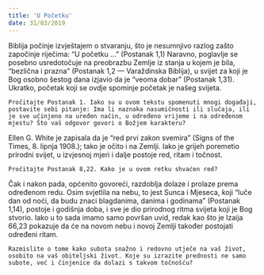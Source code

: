 ```yaml
---
title: 'U Početku'
date: 31/03/2019
---
```


Biblija počinje izvještajem o stvaranju, što je nesumnjivo razlog zašto započinje riječima: “U početku ...” (Postanak 1,1) Naravno, poglavlje se posebno usredotočuje na preobrazbu Zemlje iz stanja u kojem je bila, “bezlična i prazna” (Postanak 1,2 — Varaždinska Biblija), u svijet za koji je Bog osobno šestog dana izjavio da je “veoma dobar” (Postanak 1,31). Ukratko, početak koji se ovdje spominje početak je našeg svijeta.

`Pročitajte Postanak 1. Iako su u ovom tekstu spomenuti mnogi događaji, postavite sebi pitanje: Ima li naznaka nasumičnosti ili slučaja, ili je sve učinjeno na uređen način, u određeno vrijeme i na određenom mjestu? Što vaš odgovor govori o Božjem karakteru?`

Ellen G. White je zapisala da je “red prvi zakon svemira” (Signs of the Times, 8. lipnja 1908.); tako je očito i na Zemlji. Iako je grijeh poremetio prirodni svijet, u izvjesnoj mjeri i dalje postoje red, ritam i točnost.

`Pročitajte Postanak 8,22. Kako je u ovom retku shvaćen red?`

Čak i nakon pada, općenito govoreći, razdoblja dolaze i prolaze prema određenom redu. Osim svjetlila na nebu, to jest Sunca i Mjeseca, koji “luče dan od noći, da budu znaci blagdanima, danima i godinama” (Postanak 1,14), postoje i godišnja doba, i sve je dio prirodnog ritma svijeta koji je Bog stvorio. Iako u to sada imamo samo površan uvid, redak kao što je Izaija 66,23 pokazuje da će na novom nebu i novoj Zemlji također postojati određeni ritam.

`Razmislite o tome kako subota snažno i redovno utječe na vaš život, osobito na vaš obiteljski život. Koje su izrazite prednosti ne samo subote, već i činjenice da dolazi s takvom točnošću?`

